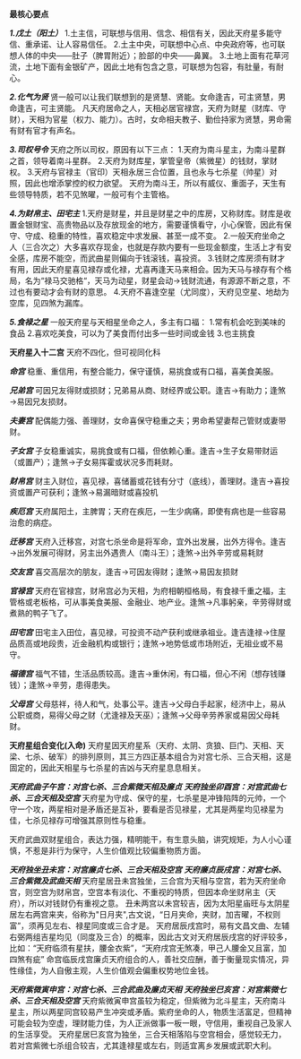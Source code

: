 <!-- ![xx星](./xx星.png) -->

**最核心要点**

***1.戊土（阳土）***
1.土主信，可联想与信用、信念、相信有关，因此天府星多能守信、重承诺、让人容易信任。
2.土主中央，可联想中心点、中央政府等，也可联想人体的中央——肚子（脾胃附近）；脸部的中央——鼻翼。
3.土地上面有花草河流，土地下面有金银矿产，因此土地有包含之意，可联想为包容，有肚量，有耐心。

***2.化气为贤***
贤一般可以让我们联想到的是贤慧、贤能。女命逢吉，可主贤慧，男命逢吉，可主贤能。
凡天府居命之人，天相必居官禄宫，天府为财星（财库、守财），天相为官星（权力、能力）。古时，女命相夫教子、勤俭持家为贤慧，男命需有财有官才有声名。

***3.司权号令***
天府之所以司权，原因有以下三点：
    1.天府为南斗星主，为南斗星群之首，领导着南斗星群。
    2.天府为财库星，掌管皇帝（紫微星）的钱财，掌财权。
    3.天府与官禄主（官印）天相永居三合位置，且也永与七杀星（帅星）对照，因此也增添掌控的权力欲望。
    天府为南斗王，所以有威仪、重面子，天生有些领导特质，若不见煞曜，一般可有个主管格。

***4.为财帛主、田宅主***
1.天府是财星，并且是财星之中的库房，又称财库。财库是收置金银财宝、高贵物品以及存放现金的地方，需要谨慎看守，小心保管，因此有保守、守成、稳重的特性，喜欢稳定中求发展、甚至一成不变。
2.一般天府坐命之人（三合次之）大多喜欢存现金，也就是存款内要有一些现金额度，生活上才有安全感，库房不能空，而武曲星则偏向于钱滚钱，喜投资。
3.钱财之库房须有财才有用，因此天府星喜见禄存或化禄，尤喜再逢天马来相会。因为天马与禄存有个格局，名为“禄马交驰格“，天马为动星，财星会动→钱财流通，有源源不断之意，不过也有要动才会有财的意思。
4.天府不喜逢空星（尤同度），天府见空星、地劫为空库，见四煞为漏库。

***5.食禄之星***
一般天府星与天相星坐命之人，多主有口福：
1.常有机会吃到美味的食品
2.喜欢吃美食，可以为了美食而付出多一些时间或金钱
3.也主挑食

**天府星入十二宫**
天府不四化，但可视同化科

***命宫***
稳重、重信用，有整合能力，保守谨慎，易挑食或有口福，喜美食美服。

***兄弟宫***
可因兄友得财或损财；兄弟易从商、财经界或公职。逢吉→有助力；逢煞→易因兄友损财。

***夫妻宫***
配偶能力强、善理财，女命喜保守稳重之夫；男命希望妻帮己管财或妻带财。

***子女宫***
子女稳重诚实，易挑食或有口福，但依赖心重。逢吉→生子女易带财运（或置产）；逢煞→子女易挥霍或状况多而耗财。

***财帛宫***
财主入财位，喜见禄，喜储蓄或花钱有分寸（底线），善理财。逢吉→喜投资或置产可获利；逢煞→易漏暗财或喜投机

***疾厄宫***
天府属阳土，主脾胃；天府在疾厄，一生少病痛，即使有病也是一些容易治愈的病症。

***迁移宫***
天府入迁移宫，对宫七杀坐命是将军命，宜外出发展，出外方得令。逢吉→出外发展可得财，另主出外遇贵人（南斗王）；逢煞→出外辛劳或易耗财

***交友宫***
喜交高层次的朋友，逢吉→可因友得财；逢煞→易因友损财

***官禄宫***
天府在官禄宫，财帛宫必为天相，为府相朝桓格局，有食禄千重之福，主管格或老板格，可从事美食美服、金融业、地产业。逢煞→凡事躬亲，辛劳得财或煮熟的鸭子飞了。

***田宅宫***
田宅主入田位，喜见禄，可投资不动产获利或继承祖业。逢吉逢禄→住屋品质高或地段贵，近金融机构或银行；逢煞→地势低或市场附近，无祖业或不易守。

***福德宫***
福气不错，生活品质较高。逢吉→重休闲，有口福，但心不闲（想存钱赚钱）；逢煞→辛劳，患得患失。

***父母宫***
父母慈祥，待人和气，处事公平。逢吉→父母白手起家，经济中上，易从公职或商，易得父母之财（尤逢禄及天巫）；逢煞→父母辛劳养家或易因父母耗财。

**天府星组合变化(入命)**
天府星因天府星系（天府、太阴、贪狼、巨门、天相、天梁、七杀、破军）的排列原则，其三方四正基本组合为对宫七杀、三合天相，这是固定的，因此天相星与七杀星的吉凶与天府星息息相关。

***天府武曲子午宫：对宫七杀、三合紫微天相及廉贞***
***天府独坐卯酉宫：对宫武曲七杀、三合天相及空宫***
天府星为守成、保守的星，七杀星是冲锋陷阵的元帅，一个守一个攻，两星相对是矛盾还是互补，要看是否见禄星，尤其是两星均见禄星为佳，七杀见禄存可增强其原则性与稳重。

天府武曲双财星组合，表达力强，精明能干，有生意头脑，讲究规矩，为人小心谨慎，不惹是非行为保守，人生价值观比较偏重物质方面。

***天府独坐丑未宫：对宫廉贞七杀、三合天相及空宫***
***天府廉贞辰戌宫：对宫七杀、三合紫微及武曲天相***
天府星居丑未宫独坐，三合宫为天相与空宫，若为天府坐命宫，则空宫为财帛宫，空宫本有淡化、不重视的特质，但因本命坐财帛主（天府），所以对钱财仍有重视之意。
丑未两宫以未宫较吉，因为太阳星庙旺与太阴星居左右两宫来夹，俗称为"日月夹",古文说，“日月夹命，夹财，加吉曜，不权则富”，须再见左右、禄星同度或三合才是。
天府居辰戌宫时，易有文昌文曲、左辅右弼两组吉星均见（同度及三合）的概率，因此古文对天府居辰戌宫的好评较多，比如：“天府临须有星扶，腰金衣紫”，“天府戌宫无煞凑，甲己人腰金又且富，加四煞有疵”
命宫临辰戌宫廉贞天府组合的人，善社交应酬，善于衡量现实情况，异性缘佳，为人自傲主观，人生价值观会偏重权势地位金钱。

***天府紫微寅申宫：对宫七杀、三合武曲及廉贞天相***
***天府独坐巳亥宫：对宫紫微七杀、三合天相及空宫***
天府紫微寅申宫虽较为稳定，但紫微为北斗星主，天府南斗星主，所以两星同宫较易产生冲突或矛盾。紫府坐命的人，物质生活富足，但精神可能会较为空虚，理财能力佳，为人正派做事一板一眼，守信用，重视自己及家人的生活享受。
天府星居巳亥宫为独坐，三合天相落陷与空宫相会，感觉较无力，若对宫紫微七杀组合较吉，尤其逢禄星或左右，则适宜离乡发展或武职大利。